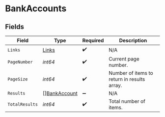 # BankAccounts


## Fields

| Field                                               | Type                                                | Required                                            | Description                                         |
| --------------------------------------------------- | --------------------------------------------------- | --------------------------------------------------- | --------------------------------------------------- |
| `Links`                                             | [Links](../../models/shared/links.md)               | :heavy_check_mark:                                  | N/A                                                 |
| `PageNumber`                                        | *int64*                                             | :heavy_check_mark:                                  | Current page number.                                |
| `PageSize`                                          | *int64*                                             | :heavy_check_mark:                                  | Number of items to return in results array.         |
| `Results`                                           | [][BankAccount](../../models/shared/bankaccount.md) | :heavy_minus_sign:                                  | N/A                                                 |
| `TotalResults`                                      | *int64*                                             | :heavy_check_mark:                                  | Total number of items.                              |